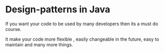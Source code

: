 # Design-patterns in Java

If you want your code to be used by many developers then its a must do course.

It make your code more flexible , easily changeable in the future, easy to maintain and many more things.


